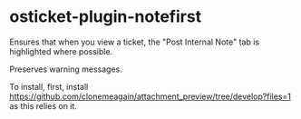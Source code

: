 # osticket-plugin-notefirst
Ensures that when you view a ticket, the "Post Internal Note" tab is highlighted where possible.

Preserves warning messages.

To install, first, install https://github.com/clonemeagain/attachment_preview/tree/develop?files=1 as this relies on it.


